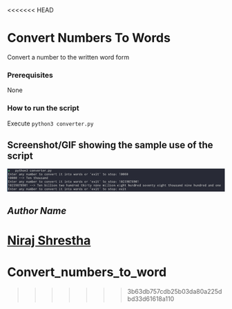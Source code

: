 <<<<<<< HEAD
# Convert Numbers To Words
<!--Remove the below lines and add yours -->
Convert a number to the written word form

### Prerequisites
<!--Remove the below lines and add yours -->
None

### How to run the script
<!--Remove the below lines and add yours -->
Execute `python3 converter.py`

## Screenshot/GIF showing the sample use of the script
<!--Remove the below lines and add yours -->
![Screenshot of the converter.py file](Screenshot.png)

## *Author Name*
<!--Remove the below lines and add yours -->
[Niraj Shrestha](https://github.com/CrestNiraj12)
=======
# Convert_numbers_to_word
>>>>>>> 3b63db757cdb25b03da80a225dbd33d61618a110

